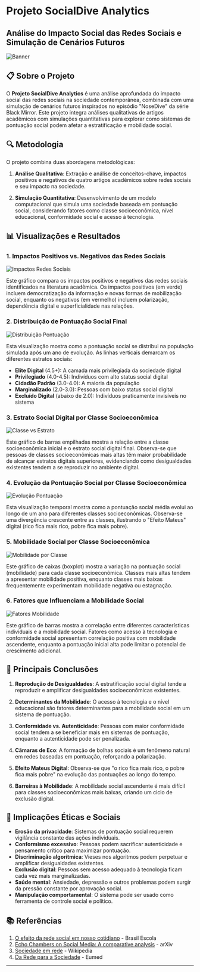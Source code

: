 # Projeto SocialDive Analytics

## Análise do Impacto Social das Redes Sociais e Simulação de Cenários Futuros

![Banner](https://miro.medium.com/v2/resize:fit:1400/1*JxqyAWbrXH_KnPCiKNXytQ.jpeg)

## 📋 Sobre o Projeto

O **Projeto SocialDive Analytics** é uma análise aprofundada do impacto social das redes sociais na sociedade contemporânea, combinada com uma simulação de cenários futuros inspirados no episódio "NoseDive" da série Black Mirror. Este projeto integra análises qualitativas de artigos acadêmicos com simulações quantitativas para explorar como sistemas de pontuação social podem afetar a estratificação e mobilidade social.


## 🔍 Metodologia

O projeto combina duas abordagens metodológicas:

1. **Análise Qualitativa**: Extração e análise de conceitos-chave, impactos positivos e negativos de quatro artigos acadêmicos sobre redes sociais e seu impacto na sociedade.

2. **Simulação Quantitativa**: Desenvolvimento de um modelo computacional que simula uma sociedade baseada em pontuação social, considerando fatores como classe socioeconômica, nível educacional, conformidade social e acesso à tecnologia.

## 📊 Visualizações e Resultados

### 1. Impactos Positivos vs. Negativos das Redes Sociais

![Impactos Redes Sociais](impactos_redes_sociais.png)

Este gráfico compara os impactos positivos e negativos das redes sociais identificados na literatura acadêmica. Os impactos positivos (em verde) incluem democratização da informação e novas formas de mobilização social, enquanto os negativos (em vermelho) incluem polarização, dependência digital e superficialidade nas relações.

### 2. Distribuição de Pontuação Social Final

![Distribuição Pontuação](distribuicao_pontuacao_final.png)

Esta visualização mostra como a pontuação social se distribui na população simulada após um ano de evolução. As linhas verticais demarcam os diferentes estratos sociais:
- **Elite Digital** (4.5+): A camada mais privilegiada da sociedade digital
- **Privilegiado** (4.0-4.5): Indivíduos com alto status social digital
- **Cidadão Padrão** (3.0-4.0): A maioria da população
- **Marginalizado** (2.0-3.0): Pessoas com baixo status social digital
- **Excluído Digital** (abaixo de 2.0): Indivíduos praticamente invisíveis no sistema

### 3. Estrato Social Digital por Classe Socioeconômica

![Classe vs Estrato](classe_vs_estrato.png)

Este gráfico de barras empilhadas mostra a relação entre a classe socioeconômica inicial e o estrato social digital final. Observa-se que pessoas de classes socioeconômicas mais altas têm maior probabilidade de alcançar estratos digitais superiores, evidenciando como desigualdades existentes tendem a se reproduzir no ambiente digital.

### 4. Evolução da Pontuação Social por Classe Socioeconômica

![Evolução Pontuação](evolucao_pontuacao_por_classe.png)

Esta visualização temporal mostra como a pontuação social média evolui ao longo de um ano para diferentes classes socioeconômicas. Observa-se uma divergência crescente entre as classes, ilustrando o "Efeito Mateus" digital (rico fica mais rico, pobre fica mais pobre).

### 5. Mobilidade Social por Classe Socioeconômica

![Mobilidade por Classe](mobilidade_por_classe.png)

Este gráfico de caixas (boxplot) mostra a variação na pontuação social (mobilidade) para cada classe socioeconômica. Classes mais altas tendem a apresentar mobilidade positiva, enquanto classes mais baixas frequentemente experimentam mobilidade negativa ou estagnação.

### 6. Fatores que Influenciam a Mobilidade Social

![Fatores Mobilidade](fatores_mobilidade.png)

Este gráfico de barras mostra a correlação entre diferentes características individuais e a mobilidade social. Fatores como acesso à tecnologia e conformidade social apresentam correlação positiva com mobilidade ascendente, enquanto a pontuação inicial alta pode limitar o potencial de crescimento adicional.

## 🧠 Principais Conclusões

1. **Reprodução de Desigualdades**: A estratificação social digital tende a reproduzir e amplificar desigualdades socioeconômicas existentes.

2. **Determinantes da Mobilidade**: O acesso à tecnologia e o nível educacional são fatores determinantes para a mobilidade social em um sistema de pontuação.

3. **Conformidade vs. Autenticidade**: Pessoas com maior conformidade social tendem a se beneficiar mais em sistemas de pontuação, enquanto a autenticidade pode ser penalizada.

4. **Câmaras de Eco**: A formação de bolhas sociais é um fenômeno natural em redes baseadas em pontuação, reforçando a polarização.

5. **Efeito Mateus Digital**: Observa-se que "o rico fica mais rico, o pobre fica mais pobre" na evolução das pontuações ao longo do tempo.

6. **Barreiras à Mobilidade**: A mobilidade social ascendente é mais difícil para classes socioeconômicas mais baixas, criando um ciclo de exclusão digital.

## 🚨 Implicações Éticas e Sociais

- **Erosão da privacidade**: Sistemas de pontuação social requerem vigilância constante das ações individuais.
- **Conformismo excessivo**: Pessoas podem sacrificar autenticidade e pensamento crítico para maximizar pontuação.
- **Discriminação algorítmica**: Vieses nos algoritmos podem perpetuar e amplificar desigualdades existentes.
- **Exclusão digital**: Pessoas sem acesso adequado à tecnologia ficam cada vez mais marginalizadas.
- **Saúde mental**: Ansiedade, depressão e outros problemas podem surgir da pressão constante por aprovação social.
- **Manipulação comportamental**: O sistema pode ser usado como ferramenta de controle social e político.


## 📚 Referências

1. [O efeito da rede social em nosso cotidiano](https://meuartigo.brasilescola.uol.com.br/sociologia/o-efeito-rede-social-nosso-cotidiano.htm) - Brasil Escola
2. [Echo Chambers on Social Media: A comparative analysis](https://arxiv.org/abs/2004.09603) - arXiv
3. [Sociedade em rede](https://pt.wikipedia.org/wiki/Sociedade_em_rede) - Wikipedia
4. [Da Rede para a Sociedade](https://www.eumed.net/rev/cccss/2017/01/redes.html) - Eumed

---

